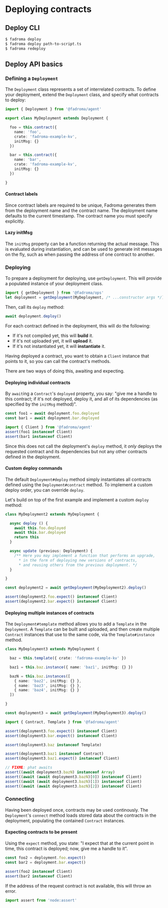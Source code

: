 # Deploying contracts

## Deploy CLI

```sh
$ fadroma deploy
$ fadroma deploy path-to-script.ts
$ fadroma redeploy
```

## Deploy API basics

### Defining a `Deployment`

The `Deployment` class represents a set of interrelated contracts.
To define your deployment, extend the `Deployment` class, and specify
what contracts to deploy:

```typescript
import { Deployment } from '@fadroma/agent'

export class MyDeployment extends Deployment {

  foo = this.contract({
    name: 'foo',
    crate: 'fadroma-example-kv',
    initMsg: {}
  })

  bar = this.contract({
    name: 'bar',
    crate: 'fadroma-example-kv',
    initMsg: {}
  })

}
```

#### Contract labels

Since contract labels are required to be unique, Fadroma generates them
from the deployment name and the contract name. The deployment name
defaults to the current timestamp. The contract name you must specify explicitly.

#### Lazy initMsg

The `initMsg` property can be a function returning the actual message.
This is evaluated during instantiation, and can be used to generate init messages on the fly,
such as when passing the address of one contract to another.

### Deploying

To prepare a deployment for deploying, use `getDeployment`.
This will provide a populated instance of your deployment class.

```typescript
import { getDeployment } from '@fadroma/ops'
let deployment = getDeployment(MyDeployment, /* ...constructor args */)
```

Then, call its `deploy` method:

```typescript
await deployment.deploy()
```

For each contract defined in the deployment, this will do the following:

* If it's not compiled yet, this will **build** it.
* If it's not uploaded yet, it will **upload** it.
* If it's not instantiated yet, it will **instantiate** it.

Having deployed a contract, you want to obtain a `Client` instance
that points to it, so you can call the contract's methods.

There are two ways of doing this, awaiting and expecting.

#### Deploying individual contracts

By `await`ing a `Contract`'s `deployed` property, you say:
"give me a handle to this contract; if it's not deployed,
deploy it, and all of its dependencies (as specified by the `initMsg` method)".

```typescript
const foo1 = await deployment.foo.deployed
const bar1 = await deployment.bar.deployed

import { Client } from '@fadroma/agent'
assert(foo1 instanceof Client)
assert(bar1 instanceof Client)
```

Since this does not call the deployment's `deploy` method,
it *only* deploys the requested contract and its dependencies
but not any other contracts defined in the deployment.

#### Custom deploy commands

The default `Deployment#deploy` method simply instantiates all
contracts defined using the `Deployment#contract` method. To
implement a custom deploy order, you can override `deploy`.

Let's build on top of the first example and implement
a custom `deploy` method:

```typescript
class MyDeployment2 extends MyDeployment {

  async deploy () {
    await this.foo.deployed
    await this.bar.deployed
    return this
  }

  async update (previous: Deployment) {
    /** Here you may implement a function that performs an upgrade,
      * in the form of deploying new versions of contracts,
      * and reusing others from the previous deployment. */
  }

}

const deployment2 = await getDeployment(MyDeployment2).deploy()

assert(deployment2.foo.expect() instanceof Client)
assert(deployment2.bar.expect() instanceof Client)
```

#### Deploying multiple instances of contracts

The `Deployment#template` method allows you to add a `Template`
in the `Deployment`. A `Template` can be built and uploaded,
and then create multiple `Contract` instances that use to the same code,
via the `Template#instance` method.

```typescript
class MyDeployment3 extends MyDeployment {

  baz = this.template({ crate: 'fadroma-example-kv' })

  baz1 = this.baz.instance({ name: 'baz1', initMsg: {} })

  bazN = this.baz.instances([
    { name: 'baz2', initMsg: {} },
    { name: 'baz3', initMsg: {} },
    { name: 'baz4', initMsg: {} }
  ])

}

const deployment3 = await getDeployment(MyDeployment3).deploy()

import { Contract, Template } from '@fadroma/agent'

assert(deployment3.foo.expect() instanceof Client)
assert(deployment3.bar.expect() instanceof Client)

assert(deployment3.baz instanceof Template)

assert(deployment3.baz1 instanceof Contract)
assert(deployment3.baz1.expect() instanceof Client)

// FIXME: phat awaits
assert((await deployment3.bazN) instanceof Array)
assert((await (await deployment3.bazN)[0]) instanceof Client)
assert((await (await deployment3.bazN)[1]) instanceof Client)
assert((await (await deployment3.bazN)[2]) instanceof Client)
```

### Connecting

Having been deployed once, contracts may be used continously.
The `Deployment`'s `connect` method loads stored data about
the contracts in the deployment, populating the contained
`Contract` instances.

#### Expecting contracts to be present

Using the `expect` method, you state: "I expect that
at the current point in time, this contract is deployed;
now, give me a handle to it".

```typescript
const foo2 = deployment.foo.expect()
const bar2 = deployment.bar.expect()

assert(foo2 instanceof Client)
assert(bar2 instanceof Client)
```

If the address of the request contract is not available,
this will throw an error.

```typescript
import assert from 'node:assert'
```
